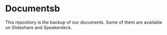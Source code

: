 # Documentsb
This repository is the backup of our documents.
Some of them are available on Slideshare and Speakerdeck.
